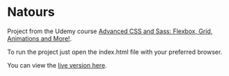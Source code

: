 # Natours

Project from the Udemy course [Advanced CSS and Sass: Flexbox, Grid, Animations and More!](https://www.udemy.com/course/advanced-css-and-sass/).

To run the project just open the index.html file with your preferred browser.

You can view the [live version here](https://jorgeyza.github.io/natours/).
